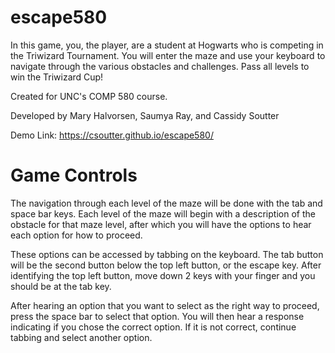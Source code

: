 # escape580
In this game, you, the player, are a student at Hogwarts who is competing in the Triwizard Tournament. You will enter the maze and use your keyboard to navigate through the various obstacles and challenges. Pass all levels to win the Triwizard Cup!

Created for UNC's COMP 580 course.

Developed by Mary Halvorsen, Saumya Ray, and Cassidy Soutter

Demo Link: https://csoutter.github.io/escape580/

# Game Controls
The navigation through each level of the maze will be done with the tab and space bar keys. Each level of the maze will begin with a description of the obstacle for that maze level, after which you will have the options to hear each option for how to proceed. 

These options can be accessed by tabbing on the keyboard. The tab button will be the second button below the top left button, or the escape key. After identifying the top left button, move down 2 keys with your finger and you should be at the tab key.

After hearing an option that you want to select as the right way to proceed, press the space bar to select that option. You will then hear a response indicating if you chose the correct option. If it is not correct, continue tabbing and select another option.
